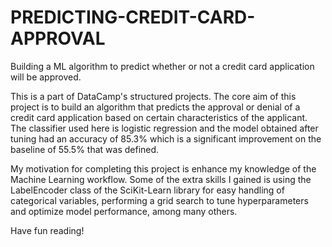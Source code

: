 # PREDICTING-CREDIT-CARD-APPROVAL
Building a ML algorithm to predict whether or not a credit card application will be approved.

This is a part of DataCamp's structured projects. The core aim of this project is to build an algorithm that predicts the approval or denial of a credit card application based on certain characteristics of the applicant. The classifier used here is logistic regression and the model obtained after tuning had an accuracy of 85.3% which is a significant improvement on the baseline of 55.5% that was defined.

My motivation for completing this project is enhance my knowledge of the Machine Learning workflow. Some of the extra skills I gained is using the LabelEncoder class of the SciKit-Learn library for easy handling of categorical variables, performing a grid search to tune hyperparameters and optimize model performance, among many others.

Have fun reading!
